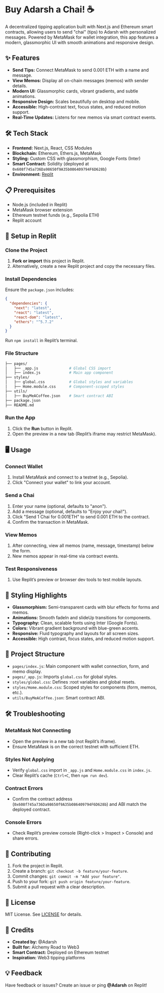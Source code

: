 # Buy Adarsh a Chai! ☕  
A decentralized tipping application built with Next.js and Ethereum smart contracts, allowing users to send "chai" (tips) to Adarsh with personalized messages. Powered by MetaMask for wallet integration, this app features a modern, glassmorphic UI with smooth animations and responsive design.

## ✨ Features

- **Send Tips:** Connect MetaMask to send 0.001 ETH with a name and message.
- **View Memos:** Display all on-chain messages (memos) with sender details.
- **Modern UI:** Glassmorphic cards, vibrant gradients, and subtle animations.
- **Responsive Design:** Scales beautifully on desktop and mobile.
- **Accessible:** High-contrast text, focus states, and reduced motion support.
- **Real-Time Updates:** Listens for new memos via smart contract events.

## 🛠️ Tech Stack

- **Frontend:** Next.js, React, CSS Modules
- **Blockchain:** Ethereum, Ethers.js, MetaMask
- **Styling:** Custom CSS with glassmorphism, Google Fonts (Inter)
- **Smart Contract:** Solidity (deployed at `0x608f745a736Da98650f9A35b086409794F6D628b`)
- **Environment:** [Replit](https://replit.com/@adarshkr1380/BuyMeACoffee-Solidity-DeFi-Tipping-app)

## 📋 Prerequisites

- Node.js (included in Replit)
- MetaMask browser extension
- Ethereum testnet funds (e.g., Sepolia ETH)
- Replit account

## 🚀 Setup in Replit

### Clone the Project

1. **Fork or import** this project in Replit.
2. Alternatively, create a new Replit project and copy the necessary files.

### Install Dependencies

Ensure the `package.json` includes:

```json
{
  "dependencies": {
    "next": "latest",
    "react": "latest",
    "react-dom": "latest",
    "ethers": "^5.7.2"
  }
}
```

Run `npm install` in Replit’s terminal.

### File Structure

```bash
├── pages/
│   ├── _app.js              # Global CSS import
│   ├── index.js             # Main app component
├── styles/
│   ├── global.css           # Global styles and variables
│   ├── Home.module.css      # Component-scoped styles
├── utils/
│   ├── BuyMeACoffee.json    # Smart contract ABI
├── package.json
├── README.md
```

### Run the App

1. Click the **Run** button in Replit.
2. Open the preview in a new tab (Replit’s iframe may restrict MetaMask).

## 🖥️ Usage

### Connect Wallet

1. Install MetaMask and connect to a testnet (e.g., Sepolia).
2. Click "Connect your wallet" to link your account.

### Send a Chai

1. Enter your name (optional, defaults to "anon").
2. Add a message (optional, defaults to "Enjoy your chai!").
3. Click "Send 1 Chai for 0.001ETH" to send 0.001 ETH to the contract.
4. Confirm the transaction in MetaMask.

### View Memos

1. After connecting, view all memos (name, message, timestamp) below the form.
2. New memos appear in real-time via contract events.

### Test Responsiveness

1. Use Replit’s preview or browser dev tools to test mobile layouts.

## 🎨 Styling Highlights

- **Glassmorphism:** Semi-transparent cards with blur effects for forms and memos.
- **Animations:** Smooth fadeIn and slideUp transitions for components.
- **Typography:** Clean, scalable fonts using Inter (Google Fonts).
- **Colors:** Vibrant gradient background with blue-green accents.
- **Responsive:** Fluid typography and layouts for all screen sizes.
- **Accessible:** High contrast, focus states, and reduced motion support.

## 📂 Project Structure

- `pages/index.js`: Main component with wallet connection, form, and memo display.
- `pages/_app.js`: Imports `global.css` for global styles.
- `styles/global.css`: Defines :root variables and global resets.
- `styles/Home.module.css`: Scoped styles for components (form, memos, etc.).
- `utils/BuyMeACoffee.json`: Smart contract ABI.

## 🛠️ Troubleshooting

### MetaMask Not Connecting

- Open the preview in a new tab (not Replit’s iframe).
- Ensure MetaMask is on the correct testnet with sufficient ETH.

### Styles Not Applying

- Verify `global.css` import in `_app.js` and `Home.module.css` in `index.js`.
- Clear Replit’s cache (`Ctrl+C`, then `npm run dev`).

### Contract Errors

- Confirm the contract address (`0x608f745a736Da98650f9A35b086409794F6D628b`) and ABI match the deployed contract.

### Console Errors

- Check Replit’s preview console (Right-click > Inspect > Console) and share errors.

## 🤝 Contributing

1. Fork the project in Replit.
2. Create a branch: `git checkout -b feature/your-feature`.
3. Commit changes: `git commit -m "Add your feature"`.
4. Push to your fork: `git push origin feature/your-feature`.
5. Submit a pull request with a clear description.

## 📜 License

MIT License. See [LICENSE](LICENSE) for details.

## 🙌 Credits

- **Created by:** @Adarsh
- **Built for:** Alchemy Road to Web3
- **Smart Contract:** Deployed on Ethereum testnet
- **Inspiration:** Web3 tipping platforms

## 💡 Feedback

Have feedback or issues? Create an issue or ping **@Adarsh** on Replit!

